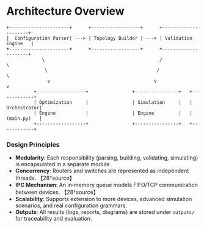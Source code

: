 # Architecture Overview

```
+----------------------+      +------------------+      +---------------------+
|  Configuration Parser| ---> | Topology Builder | ---> | Validation Engine   |
+----------------------+      +------------------+      +---------------------+
             \                                          /             \
              \                                        /               \
               v                                      v                 v
          +------------------+                +----------------+   +------------+
          | Optimization     |                | Simulation     |   | Orchestrator|
          | Engine           |                | Engine         |   | (main.py)   |
          +------------------+                +----------------+   +------------+
```

### Design Principles

- **Modularity**: Each responsibility (parsing, building, validating, simulating) is encapsulated in a separate module.  
- **Concurrency**: Routers and switches are represented as independent threads. 【28†source】  
- **IPC Mechanism**: An in‑memory queue models FIFO/TCP communication between devices. 【28†source】  
- **Scalability**: Supports extension to more devices, advanced simulation scenarios, and real configuration grammars.  
- **Outputs**: All results (logs, reports, diagrams) are stored under `outputs/` for traceability and evaluation.  
